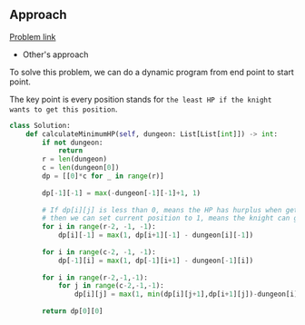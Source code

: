## Approach

[Problem link](https://leetcode.com/problems/dungeon-game/)

- Other's approach

To solve this problem, we can do a dynamic program from end point to start point.

The key point is every position stands for `the least HP if the knight wants to get this position`.

```python
class Solution:
    def calculateMinimumHP(self, dungeon: List[List[int]]) -> int:
        if not dungeon:
            return 
        r = len(dungeon)
        c = len(dungeon[0])
        dp = [[0]*c for _ in range(r)]
        
        dp[-1][-1] = max(-dungeon[-1][-1]+1, 1)
        
        # If dp[i][j] is less than 0, means the HP has hurplus when get to current position, 
        # then we can set current position to 1, means the knight can get here with 1 HP
        for i in range(r-2, -1, -1):
            dp[i][-1] = max(1, dp[i+1][-1] - dungeon[i][-1])
        
        for i in range(c-2, -1, -1):
            dp[-1][i] = max(1, dp[-1][i+1] - dungeon[-1][i])
            
        for i in range(r-2,-1,-1):
            for j in range(c-2,-1,-1):
                dp[i][j] = max(1, min(dp[i][j+1],dp[i+1][j])-dungeon[i][j])
        
        return dp[0][0]
```
